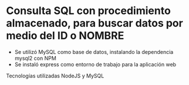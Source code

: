# Consulta SQL con procedimiento almacenado, para buscar datos por medio del ID o NOMBRE

* Se utilizó MySQL como base de datos, instalando la dependencia mysql2 con NPM
* Se instaló express como entorno de trabajo para la aplicación web

Tecnologías utilizadas NodeJS y MySQL


